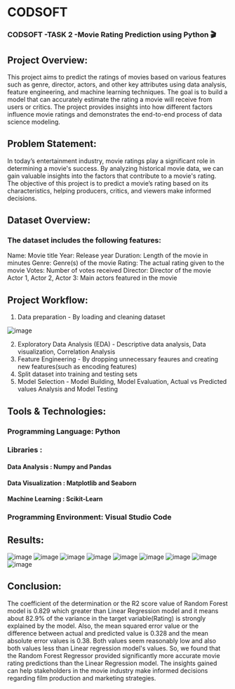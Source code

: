 # CODSOFT

### CODSOFT -TASK 2 -Movie Rating Prediction using Python 🎬

## Project Overview: 

This project aims to predict the ratings of movies based on various features such as genre, director, actors, and other key attributes using data analysis, feature engineering, and machine learning techniques. The goal is to build a model that can accurately estimate the rating a movie will receive from users or critics. The project provides insights into how different factors influence movie ratings and demonstrates the end-to-end process of data science modeling.

## Problem Statement:

In today’s entertainment industry, movie ratings play a significant role in determining a movie's success. By analyzing historical movie data, we can gain valuable insights into the factors that contribute to a movie's rating. The objective of this project is to predict a movie’s rating based on its characteristics, helping producers, critics, and viewers make informed decisions.

## Dataset Overview:

### The dataset includes the following features:

Name: Movie title
Year: Release year
Duration: Length of the movie in minutes
Genre: Genre(s) of the movie
Rating: The actual rating given to the movie
Votes: Number of votes received
Director: Director of the movie
Actor 1, Actor 2, Actor 3: Main actors featured in the movie

## Project Workflow:

1. Data preparation - By loading and cleaning dataset
   
![image](https://github.com/user-attachments/assets/c29b776a-fcb4-4296-9f2b-2f4711fd5600)

2. Exploratory Data Analysis (EDA) - Descriptive data analysis, Data visualization, Correlation Analysis
3. Feature Engineering - By dropping unnecessary feaures and creating new features(such as encoding features)
4. Split dataset into training and testing sets
5. Model Selection - Model Building, Model Evaluation, Actual vs Predicted values Analysis and Model Testing

## Tools & Technologies:

### Programming Language: Python 
### Libraries :
#### Data Analysis : Numpy and Pandas
#### Data Visualization : Matplotlib and Seaborn
#### Machine Learning : Scikit-Learn
### Programming Environment: Visual Studio Code

## Results: 
![image](https://github.com/user-attachments/assets/5ef0bf7e-aa9b-4b3a-bd25-78540d591838) 
![image](https://github.com/user-attachments/assets/9ee3cd03-48e9-412f-91ff-39522c3d295f)
![image](https://github.com/user-attachments/assets/0e69cc00-6257-43e0-ab35-97cbbef78162)
![image](https://github.com/user-attachments/assets/23d2dc15-b8c6-4f7e-8871-816b0d195ddf)
![image](https://github.com/user-attachments/assets/d22fb88b-fbc4-453f-b973-be4ec0edd611)
![image](https://github.com/user-attachments/assets/ddf79c51-8504-4800-9ded-22baca72a78d)
![image](https://github.com/user-attachments/assets/79f62295-160e-4f91-9771-a145cedc8936)
![image](https://github.com/user-attachments/assets/a1116767-6e69-41c5-bf83-fe2311cacced)
![image](https://github.com/user-attachments/assets/74a2c42c-bbf7-4dc9-a6f7-1cdf6d0978c0)

## Conclusion: 
The coefficient of the determination or the R2 score value of Random Forest model is 0.829 which greater than Linear Regression model and it means about 82.9% of the variance in the target variable(Rating) is strongly explained by the model. Also, the mean squared error value or the difference between actual and predicted value is 0.328 and the mean absolute error values is 0.38. Both values seem reasonably low and also both values less than Linear regression model's values. 
So, we found that the Random Forest Regressor provided significantly more accurate movie rating predictions than the Linear Regression model. 
The insights gained can help stakeholders in the movie industry make informed decisions regarding film production and marketing strategies.






